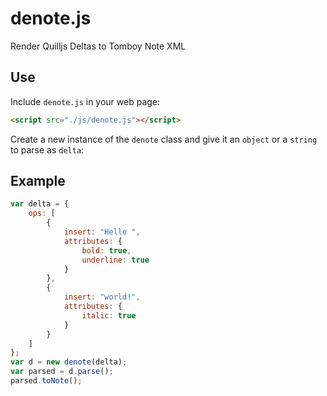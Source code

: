 # denote.js
Render Quilljs Deltas to Tomboy Note XML

## Use

Include `denote.js` in your web page:
```html
<script src="./js/denote.js"></script>
```
Create a new instance of the `denote` class and give it an `object` or a `string` to parse as `delta`:

## Example
```js
var delta = {
    ops: [
        {
            insert: "Hello ",
            attributes: {
                bold: true,
                underline: true
            }
        },
        {
            insert: "world!",
            attributes: {
                italic: true
            }
        }
    ]
};
var d = new denote(delta);
var parsed = d.parse();
parsed.toNote();
```
